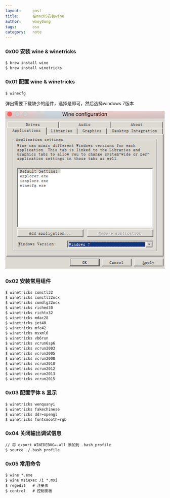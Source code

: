 ```yaml
---
layout:     post
title:      在macOS安装wine
author:     wooy0ung
tags: 		osx
category:  	note
---
```



### 0x00 安装 wine & winetricks

```
$ brew install wine
$ brew install winetricks
```
<!-- more -->


### 0x01 配置 wine & winetricks

```
$ winecfg
```

弹出需要下载缺少的组件，选择是即可，然后选择windows 7版本

![](/assets/img/note/2017-06-21-macos-wine/0x00.png)


### 0x02 安装常用组件

```
$ winetricks comctl32
$ winetricks comctl32ocx
$ winetricks comdlg32ocx
$ winetricks riched30
$ winetricks richtx32
$ winetricks mdac28
$ winetricks jet40
$ winetricks mfc42
$ winetricks msxml6
$ winetricks vb6run
$ winetricks vcrun6sp6
$ winetricks vcrun2003
$ winetricks vcrun2005
$ winetricks vcrun2008
$ winetricks vcrun2010
$ winetricks vcrun2012
$ winetricks vcrun2013
$ winetricks vcrun2015
```

### 0x03 配置字体 & 显示

```
$ winetricks wenquanyi
$ winetricks fakechinese
$ winetricks ddr=opengl
$ winetricks fontsmooth=rgb
```

### 0x04 关闭输出调试信息

```
// 将 export WINEDEBUG=-all 添加到 .bash_profile
$ source ./.bash_profile
```

### 0x05 常用命令

```
$ wine *.exe
$ wine msiexec /i *.msi
$ regedit	# 注册表
$ control	# 控制面板
```
